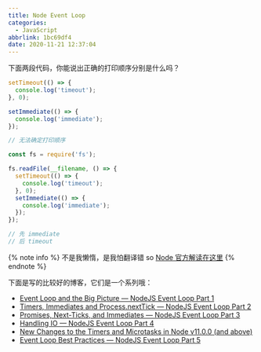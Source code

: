 ```yaml
---
title: Node Event Loop
categories:
  - JavaScript
abbrlink: 1bc69df4
date: 2020-11-21 12:37:04
---
```


下面两段代码，你能说出正确的打印顺序分别是什么吗？

```js
setTimeout(() => {
  console.log('timeout');
}, 0);

setImmediate(() => {
  console.log('immediate');
});

// 无法确定打印顺序
```

```js
const fs = require('fs');

fs.readFile(__filename, () => {
  setTimeout(() => {
    console.log('timeout');
  }, 0);
  setImmediate(() => {
    console.log('immediate');
  });
});

// 先 immediate
// 后 timeout
```

{% note info %}
不是我懒惰，是我怕翻译错
so
[Node 官方解读在这里](https://nodejs.org/en/docs/guides/event-loop-timers-and-nexttick/)
{% endnote %}

下面是写的比较好的博客，它们是一个系列哦：

- [Event Loop and the Big Picture — NodeJS Event Loop Part 1](https://blog.insiderattack.net/event-loop-and-the-big-picture-nodejs-event-loop-part-1-1cb67a182810)
- [Timers, Immediates and Process.nextTick — NodeJS Event Loop Part 2](https://blog.insiderattack.net/timers-immediates-and-process-nexttick-nodejs-event-loop-part-2-2c53fd511bb3)
- [Promises, Next-Ticks, and Immediates — NodeJS Event Loop Part 3](https://blog.insiderattack.net/promises-next-ticks-and-immediates-nodejs-event-loop-part-3-9226cbe7a6aa)
- [Handling IO — NodeJS Event Loop Part 4](https://blog.insiderattack.net/handling-io-nodejs-event-loop-part-4-418062f917d1)
- [New Changes to the Timers and Microtasks in Node v11.0.0 (and above)](https://blog.insiderattack.net/new-changes-to-timers-and-microtasks-from-node-v11-0-0-and-above-68d112743eb3)
- [Event Loop Best Practices — NodeJS Event Loop Part 5](https://blog.insiderattack.net/event-loop-best-practices-nodejs-event-loop-part-5-e29b2b50bfe2)
